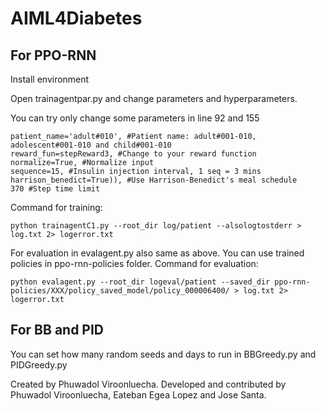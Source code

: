 # AIML4Diabetes

## For PPO-RNN

Install environment

Open trainagentpar.py and change parameters and hyperparameters.

You can try only change some parameters in line 92 and 155
```
patient_name='adult#010', #Patient name: adult#001-010, adolescent#001-010 and child#001-010
reward_fun=stepReward3, #Change to your reward function
normalize=True, #Normalize input
sequence=15, #Insulin injection interval, 1 seq = 3 mins
harrison_benedict=True)), #Use Harrison-Benedict's meal schedule
370 #Step time limit
```
Command for training:
```
python trainagentC1.py --root_dir log/patient --alsologtostderr > log.txt 2> logerror.txt 
```
For evaluation in evalagent.py also same as above. You can use trained policies in ppo-rnn-policies folder.
Command for evaluation:
```
python evalagent.py --root_dir logeval/patient --saved_dir ppo-rnn-policies/XXX/policy_saved_model/policy_000006400/ > log.txt 2> logerror.txt 
```

## For BB and PID

You can set how many random seeds and days to run in BBGreedy.py and PIDGreedy.py


Created by Phuwadol Viroonluecha.
Developed and contributed by Phuwadol Viroonluecha, Eateban Egea Lopez and Jose Santa.

